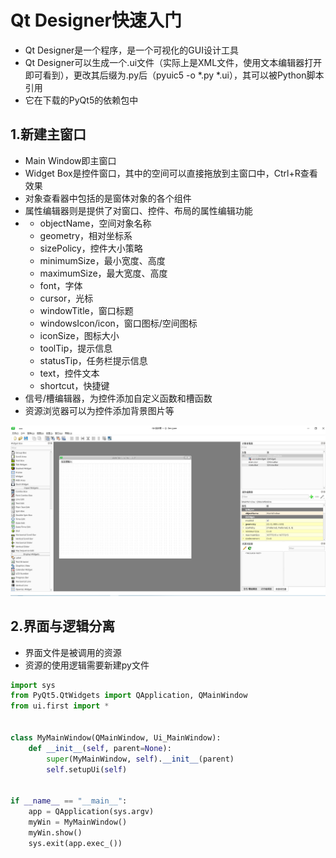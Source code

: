 # Qt Designer快速入门

* Qt Designer是一个程序，是一个可视化的GUI设计工具
* Qt Designer可以生成一个.ui文件（实际上是XML文件，使用文本编辑器打开即可看到），更改其后缀为.py后（pyuic5 -o *.py *.ui），其可以被Python脚本引用
* 它在下载的PyQt5的依赖包中

## 1.新建主窗口

* Main Window即主窗口
* Widget Box是控件窗口，其中的空间可以直接拖放到主窗口中，Ctrl+R查看效果
* 对象查看器中包括的是窗体对象的各个组件
* 属性编辑器则是提供了对窗口、控件、布局的属性编辑功能
* * objectName，空间对象名称
  * geometry，相对坐标系
  * sizePolicy，控件大小策略
  * minimumSize，最小宽度、高度
  * maximumSize，最大宽度、高度
  * font，字体
  * cursor，光标
  * windowTitle，窗口标题
  * windowsIcon/icon，窗口图标/空间图标
  * iconSize，图标大小
  * toolTip，提示信息
  * statusTip，任务栏提示信息
  * text，控件文本
  * shortcut，快捷键
* 信号/槽编辑器，为控件添加自定义函数和槽函数
* 资源浏览器可以为控件添加背景图片等

<img src='./image2/1.png' style="zoom:200%;" />

## 2.界面与逻辑分离

* 界面文件是被调用的资源
* 资源的使用逻辑需要新建py文件

``````python
import sys
from PyQt5.QtWidgets import QApplication, QMainWindow
from ui.first import *


class MyMainWindow(QMainWindow, Ui_MainWindow):
    def __init__(self, parent=None):
        super(MyMainWindow, self).__init__(parent)
        self.setupUi(self)


if __name__ == "__main__":
    app = QApplication(sys.argv)
    myWin = MyMainWindow()
    myWin.show()
    sys.exit(app.exec_())
``````

